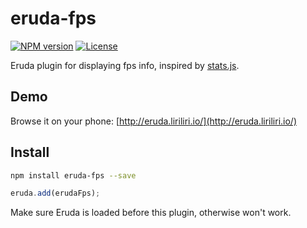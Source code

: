 # eruda-fps

[![NPM version][npm-image]][npm-url]
[![License][license-image]][npm-url]

[npm-image]: https://img.shields.io/npm/v/eruda-fps.svg
[npm-url]: https://npmjs.org/package/eruda-fps
[license-image]: https://img.shields.io/npm/l/eruda-fps.svg

Eruda plugin for displaying fps info, inspired by
[stats.js](https://github.com/mrdoob/stats.js/).

## Demo

Browse it on your phone: 
[http://eruda.liriliri.io/](http://eruda.liriliri.io/)

## Install

```bash
npm install eruda-fps --save
```

```javascript
eruda.add(erudaFps);
```

Make sure Eruda is loaded before this plugin, otherwise won't work.
